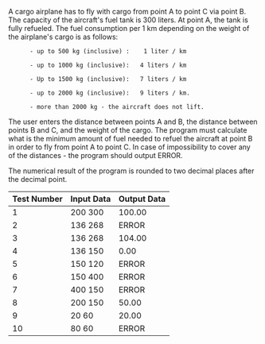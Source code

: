 A cargo airplane has to fly with cargo from point A to point C via point B. The capacity of the aircraft's fuel tank is 300 liters. At point A, the tank is fully refueled. The fuel consumption per 1 km depending on the weight of the airplane's cargo is as follows:

          - up to 500 kg (inclusive) :    1 liter / km

          - up to 1000 kg (inclusive):   4 liters / km

          - Up to 1500 kg (inclusive):   7 liters / km

          - up to 2000 kg (inclusive):   9 liters / km.

          - more than 2000 kg - the aircraft does not lift.

The user enters the distance between points A and B, the distance between points B and C, and the weight of the cargo. The program must calculate what is the minimum amount of fuel needed to refuel the aircraft at point B in order to fly from point A to point C. In case of impossibility to cover any of the distances - the program should output ERROR.

The numerical result of the program is rounded to two decimal places after the decimal point.

| Test Number | Input Data   | Output Data |
|-------------|--------------|-------------|
| 1           | 200 300      | 100.00      |
| 2           | 136 268      | ERROR       |
| 3           | 136 268      | 104.00      |
| 4           | 136 150      | 0.00        |
| 5           | 150 120      | ERROR       |
| 6           | 150 400      | ERROR       |
| 7           | 400 150      | ERROR       |
| 8           | 200 150      | 50.00       |
| 9           | 20 60        | 20.00       |
| 10          | 80 60        | ERROR       |


